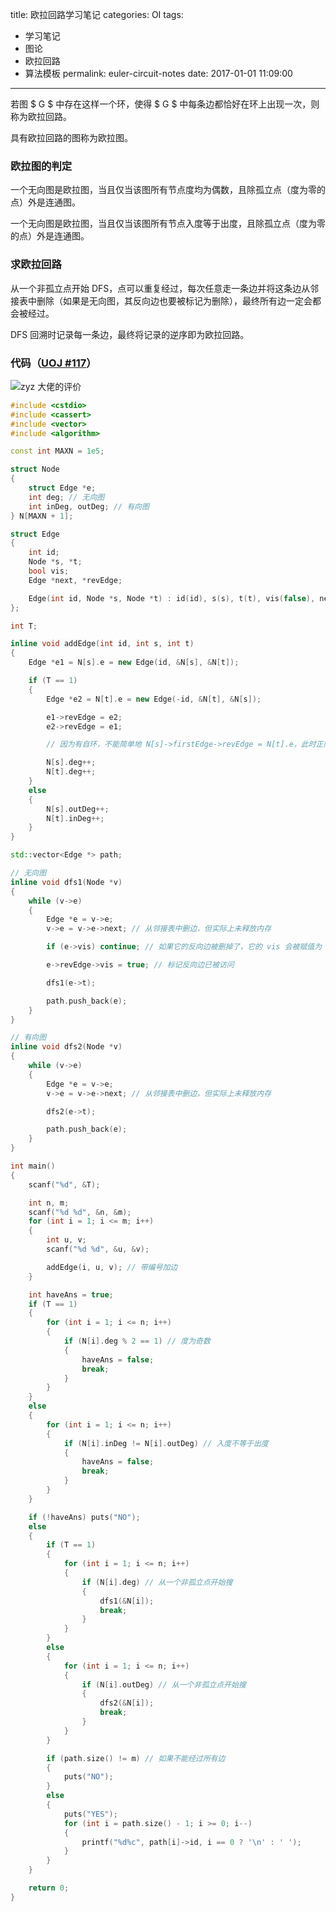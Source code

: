 title: 欧拉回路学习笔记
categories: OI
tags: 
  - 学习笔记
  - 图论
  - 欧拉回路
  - 算法模板
permalink: euler-circuit-notes
date: 2017-01-01 11:09:00
---

若图 $ G $ 中存在这样一个环，使得 $ G $ 中每条边都恰好在环上出现一次，则称为欧拉回路。

具有欧拉回路的图称为欧拉图。

<!-- more -->

### 欧拉图的判定
一个无向图是欧拉图，当且仅当该图所有节点度均为偶数，且除孤立点（度为零的点）外是连通图。

一个无向图是欧拉图，当且仅当该图所有节点入度等于出度，且除孤立点（度为零的点）外是连通图。

### 求欧拉回路
从一个非孤立点开始 DFS，点可以重复经过，每次任意走一条边并将这条边从邻接表中删除（如果是无向图，其反向边也要被标记为删除），最终所有边一定会都会被经过。

DFS 回溯时记录每一条边，最终将记录的逆序即为欧拉回路。

### 代码（[UOJ #117](http://uoj.ac/problem/117)）
![zyz 大佬的评价](images/zyz.png)

```cpp
#include <cstdio>
#include <cassert>
#include <vector>
#include <algorithm>

const int MAXN = 1e5;

struct Node
{
	struct Edge *e;
	int deg; // 无向图
	int inDeg, outDeg; // 有向图
} N[MAXN + 1];

struct Edge
{
	int id;
	Node *s, *t;
	bool vis;
	Edge *next, *revEdge;

	Edge(int id, Node *s, Node *t) : id(id), s(s), t(t), vis(false), next(s->e) {}
};

int T;

inline void addEdge(int id, int s, int t)
{
	Edge *e1 = N[s].e = new Edge(id, &N[s], &N[t]);

	if (T == 1)
	{
		Edge *e2 = N[t].e = new Edge(-id, &N[t], &N[s]);

		e1->revEdge = e2;
		e2->revEdge = e1;

		// 因为有自环，不能简单地 N[s]->firstEdge->revEdge = N[t].e，此时正向边已经不是 firstEdge 了

		N[s].deg++;
		N[t].deg++;
	}
	else
	{
		N[s].outDeg++;
		N[t].inDeg++;
	}
}

std::vector<Edge *> path;

// 无向图
inline void dfs1(Node *v)
{
	while (v->e)
	{
		Edge *e = v->e;
		v->e = v->e->next; // 从邻接表中删边，但实际上未释放内存

		if (e->vis) continue; // 如果它的反向边被删掉了，它的 vis 会被赋值为 true

		e->revEdge->vis = true; // 标记反向边已被访问

		dfs1(e->t);

		path.push_back(e);
	}
}

// 有向图
inline void dfs2(Node *v)
{
	while (v->e)
	{
		Edge *e = v->e;
		v->e = v->e->next; // 从邻接表中删边，但实际上未释放内存

		dfs2(e->t);

		path.push_back(e);
	}
}

int main()
{
	scanf("%d", &T);

	int n, m;
	scanf("%d %d", &n, &m);
	for (int i = 1; i <= m; i++)
	{
		int u, v;
		scanf("%d %d", &u, &v);

		addEdge(i, u, v); // 带编号加边
	}

	int haveAns = true;
	if (T == 1)
	{
		for (int i = 1; i <= n; i++)
		{
			if (N[i].deg % 2 == 1) // 度为奇数
			{
				haveAns = false;
				break;
			}
		}
	}
	else
	{
		for (int i = 1; i <= n; i++)
		{
			if (N[i].inDeg != N[i].outDeg) // 入度不等于出度
			{
				haveAns = false;
				break;
			}
		}
	}

	if (!haveAns) puts("NO");
	else
	{
		if (T == 1)
		{
			for (int i = 1; i <= n; i++)
			{
				if (N[i].deg) // 从一个非孤立点开始搜
				{
					dfs1(&N[i]);
					break;
				}
			}
		}
		else
		{
			for (int i = 1; i <= n; i++)
			{
				if (N[i].outDeg) // 从一个非孤立点开始搜
				{
					dfs2(&N[i]);
					break;
				}
			}
		}

		if (path.size() != m) // 如果不能经过所有边
		{
			puts("NO");
		}
		else
		{
			puts("YES");
			for (int i = path.size() - 1; i >= 0; i--)
			{
				printf("%d%c", path[i]->id, i == 0 ? '\n' : ' ');
			}
		}
	}

	return 0;
}
```
